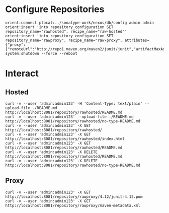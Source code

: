 <!--

    Sonatype Nexus (TM) Open Source Version
    Copyright (c) 2008-2015 Sonatype, Inc.
    All rights reserved. Includes the third-party code listed at http://links.sonatype.com/products/nexus/oss/attributions.

    This program and the accompanying materials are made available under the terms of the Eclipse Public License Version 1.0,
    which accompanies this distribution and is available at http://www.eclipse.org/legal/epl-v10.html.

    Sonatype Nexus (TM) Professional Version is available from Sonatype, Inc. "Sonatype" and "Sonatype Nexus" are trademarks
    of Sonatype, Inc. Apache Maven is a trademark of the Apache Software Foundation. M2eclipse is a trademark of the
    Eclipse Foundation. All other trademarks are the property of their respective owners.

-->
# Configure Repositories

    orient:connect plocal:../sonatype-work/nexus/db/config admin admin
    orient:insert 'into repository_configuration SET repository_name="rawhosted", recipe_name="raw-hosted"'
    orient:insert 'into repository_configuration SET repository_name="rawproxy", recipe_name="raw-proxy", attributes={"proxy":{"remoteUrl":"http://repo1.maven.org/maven2/junit/junit","artifactMaxAge":120}}'
    system:shutdown --force --reboot

# Interact

## Hosted

    curl -v --user 'admin:admin123' -H 'Content-Type: text/plain' --upload-file ./README.md http://localhost:8081/repository/rawhosted/README.md
    curl -v --user 'admin:admin123' --upload-file ./README.md http://localhost:8081/repository/rawhosted/no-type-README.md
    curl -v --user 'admin:admin123' -X GET http://localhost:8081/repository/rawhosted/
    curl -v --user 'admin:admin123' -X GET http://localhost:8081/repository/rawhosted/index.html
    curl -v --user 'admin:admin123' -X GET http://localhost:8081/repository/rawhosted/README.md
    curl -v --user 'admin:admin123' -X DELETE http://localhost:8081/repository/rawhosted/README.md
    curl -v --user 'admin:admin123' -X DELETE http://localhost:8081/repository/rawhosted/no-type-README.md

## Proxy

    curl -v --user 'admin:admin123' -X GET http://localhost:8081/repository/rawproxy/4.12/junit-4.12.pom
    curl -v --user 'admin:admin123' -X GET http://localhost:8081/repository/rawproxy/maven-metadata.xml
